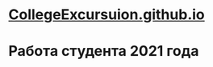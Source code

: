 # [CollegeExcursuion.github.io](https://desm0s.github.io/College-excursion/)
# Работа студента 2021 года
